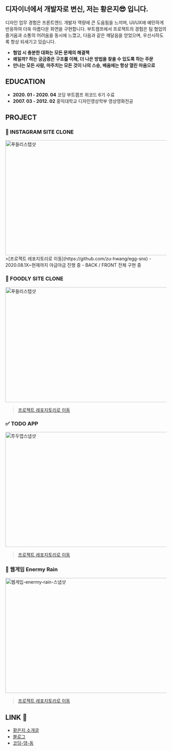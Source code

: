 
## 디자이너에서 개발자로 변신, 저는 황은지😎 입니다.
 디자인 업무 경험은 프론트엔드 개발자 역량에 큰 도움됨을 느끼며, UI/UX에 예민하게 반응하여 더욱 아름다운 화면을 구현합니다.
 부트캠프에서 프로젝트의 경험은 팀 협업의 즐거움과 소통의 어려움을 동시에 느꼈고, 다음과 같은 깨달음을 얻었으며, 우선시하도록 항상 되새기고 있습니다.
 
- **협업 시 충분한 대화는 모든 문제의 해결책**
- **왜일까? 하는 궁금증은 구조를 이해, 더 나은 방법을 찾을 수 있도록 하는 주문**
- **만나는 모든 사람, 마주치는 모든 것이 나의 스승, 배움에는 항상 열린 마음으로**

## EDUCATION
- **2020. 01 - 2020. 04** 코딩 부트캠프 위코드 6기 수료
- **2007. 03 - 2012. 02** 홍익대학교 디자인영상학부 영상영화전공

## PROJECT
### 🍄 INSTAGRAM SITE CLONE
<img src=https://i.ibb.co/pPwZRZ9/instagram-snap.jpg width='640' height='360' alt='푸들리스탭샷'/>
>[프로젝트 레포지토리로 이동](https://github.com/zu-hwang/egg-sns)
- 2020.08.1X~현재까지 야금야금 진행 중
- BACK / FRONT 전체 구현 중

### 🍎 FOODLY SITE CLONE
[<img src=https://i.ibb.co/pZtFn7L/fooldy-snap.png width='640' height='360' alt='푸들리스탭샷'/>](https://www.youtube.com/watch?v=WgV93p_1jgE)
>[프로젝트 레포지토리로 이동](https://github.com/zu-hwang/foodly-frontend)

### ✅ TODO APP
[<img src=https://i.ibb.co/Lpy1fR1/todoapp-snap.jpg width='640' height='360' alt='투두앱스냅샷'/>](https://www.youtube.com/watch?v=d5b1e-SiqRo)
>[프로젝트 레포지토리로 이동](https://github.com/zu-hwang/react-redux-todoapp)

### 👾 웹게임 Enermy Rain
[<img src=https://i.ibb.co/R4TVcCG/enemyrain-snap.jpg width='640' height='360' alt='웹게입-enermy-rain-스냅샷'/>](https://www.youtube.com/watch?v=Bz_APoPIplI)
>[프로젝트 레포지토리로 이동](https://github.com/zu-hwang/enermyrain)

## LINK 🔗 
- [황은지 소개글](http://bitly.kr/hwangeunji)
- [블로그](https://velog.io/@hwang-eunji)
- [코딩-댕-동](http://bitly.kr/codingdangdong)

